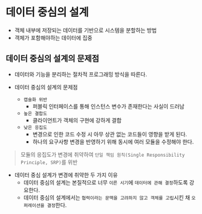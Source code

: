 # 데이터 중심의 설계

- 객체 내부에 저장되는 데이터를 기반으로 시스템을 분할하는 방법
- 객체가 포함해야하는 데이터에 집중

## 데이터 중심의 설계의 문제점

- 데이터와 기능을 분리하는 절차적 프로그래밍 방식을 따른다.

- 데이터 중심의 설계의 문제점
    - `캡슐화 위반`
        - 퍼블릭 인터페이스를 통해 인스턴스 변수가 존재한다는 사실이 드러남
    - `높은 결합도`
        - 클라이언트가 객체의 구현에 강하게 결합
    - `낮은 응집도`
        - 변경으로 인한 코드 수정 시 아무 상관 없는 코드들이 영향을 받게 된다.
        - 하나의 요구사항 변경을 반영하기 위해 동시에 여러 모듈을 수정해야 한다.


> 모듈의 응집도가 변경에 취약하여 `단일 책임 원칙(Single Responsibility Principle, SRP)`를 위반

- 데이터 중심 설계가 변경에 취약한 두 가지 이유
    - 데이터 중심의 설계는 본질적으로 너무 `이른 시기`에 `데이터에 관해 결정`하도록 강요한다.
    - 데이터 중심의 설계에서는 `협력이라는 문맥을 고려하지 않고 객체를 고립`시킨 채 `오퍼레이션을 결정`한다.
